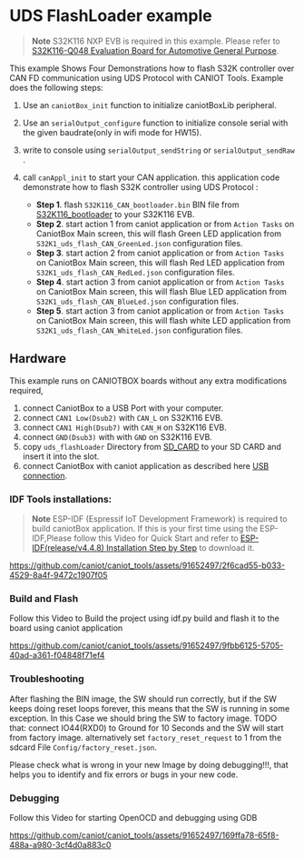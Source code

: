 # UDS FlashLoader example



> **Note**
> S32K116 NXP EVB is required in this example. Please refer to [S32K116-Q048 Evaluation Board for Automotive General Purpose](https://www.nxp.com/design/development-boards/automotive-development-platforms/s32k-mcu-platforms/s32k116-q048-evaluation-board-for-automotive-general-purpose:S32K116EVB).


This example Shows Four Demonstrations how to flash S32K controller over CAN FD communication using UDS Protocol with CANIOT Tools. Example does the following steps:

1. Use an  `caniotBox_init` function to initialize caniotBoxLib peripheral.
2. Use an  `serialOutput_configure` function to initialize console serial with the given baudrate(only in wifi mode for HW15).
3. write to console using `serialOutput_sendString` or `serialOutput_sendRaw` .
4. call `canAppl_init` to start your CAN application. this application code demonstrate how to flash S32K controller using UDS Protocol :

     * **Step 1**. flash `S32K116_CAN_bootloader.bin` BIN file from [S32K116_bootloader](./S32K116_bootloader) to your S32K116 EVB.
     * **Step 2**. start action 1 from caniot application or from `Action Tasks`  on CaniotBox Main screen, this will flash Green LED application from `S32K1_uds_flash_CAN_GreenLed.json`  configuration files.
     * **Step 3**. start action 2 from caniot application or from `Action Tasks`  on CaniotBox Main screen, this will flash Red LED application from `S32K1_uds_flash_CAN_RedLed.json`  configuration files.
     * **Step 4**. start action 3 from caniot application or from `Action Tasks`  on CaniotBox Main screen, this will flash Blue LED application from `S32K1_uds_flash_CAN_BlueLed.json`  configuration files.
     * **Step 5**. start action 3 from caniot application or from `Action Tasks`  on CaniotBox Main screen, this will flash white LED application from `S32K1_uds_flash_CAN_WhiteLed.json`  configuration files.

## Hardware

This example runs on CANIOTBOX boards without any extra modifications required, 

1. connect  CaniotBox to a  USB Port with your computer.
2. connect  `CAN1 Low(Dsub2)` with `CAN_L` on S32K116 EVB.
3. connect  `CAN1 High(Dsub7)` with `CAN_H` on S32K116 EVB.
3. connect  `GND(Dsub3)` with  with `GND` on S32K116 EVB.
4. copy `uds_flashLoader` Directory from [SD_CARD](./SD_CARD) to your SD CARD and  insert it into the slot.
4. connect CaniotBox with caniot application as described here [USB connection](https://caniot-docu.readthedocs.io/en/latest/getting-started-caniot.html#usb-connection).


### IDF Tools installations:

> **Note**
> ESP-IDF (Espressif IoT Development Framework) is required to build caniotBox application. If this is your first time using the ESP-IDF,Please follow this Video for Quick Start and refer to [ESP-IDF(release/v4.4.8) Installation Step by Step](https://docs.espressif.com/projects/esp-idf/en/v4.4.8/esp32/get-started/index.html#installation-step-by-step) to download it. 

https://github.com/caniot/caniot_tools/assets/91652497/2f6cad55-b033-4529-8a4f-9472c1907f05


### Build and Flash

Follow this Video to Build the project using idf.py build and flash it to the board using caniot application

https://github.com/caniot/caniot_tools/assets/91652497/9fbb6125-5705-40ad-a361-f04848f71ef4

### Troubleshooting

After flashing the BIN image, the SW should run correctly, but if the SW keeps doing reset loops forever, this means that the SW is running in some exception. In this Case we should bring the SW to factory image. TODO that: connect IO44(RXD0) to Ground for 10 Seconds and the SW will start from factory image. alternatively set `factory_reset_request` to 1 from the sdcard File  `Config/factory_reset.json`.

Please check what is wrong in your new Image by doing debugging!!!, that helps you to identify and fix errors or bugs in your new code.

### Debugging

Follow this Video for starting OpenOCD  and debugging using GDB

https://github.com/caniot/caniot_tools/assets/91652497/169ffa78-65f8-488a-a980-3cf4d0a883c0
